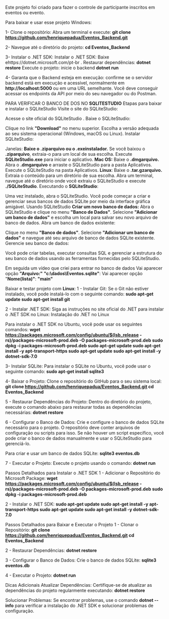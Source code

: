 Este projeto foi criado para fazer o controle de participante inscritos em eventos ou evento.

Para baixar e usar esse projeto Windows:

1- Clone o repositório: 
Abra um terminal e execute:
**git clone https://github.com/henriquepadua/Eventos_Backend.git**

2- Navegue até o diretório do projeto:
**cd Eventos_Backend**

3- Instalar o .NET SDK: 
Instalar o .NET SDK: Baixe ehttps://dotnet.microsoft.com/pt-br .
Restaurar dependências: **dotnet restore**
Execute o projeto: inicie o backend
**dotnet run**

4- Garanta que o Backend esteja em execução: 
confirme se o servidor backend está em execução e acessível, normalmente em **http://localhost:5000** ou em uma URL semelhante. Você deve conseguir acessar os endpoints da API por meio do seu navegador ou do Postman.

PARA VERIFICAR O BANCO DE DOS NO **SQLITESTUDIO**
Etapas para baixar e instalar o SQLiteStudio
Visite o site do SQLiteStudio:

Acesse o site oficial do SQLiteStudio .
Baixe o SQLiteStudio:

Clique no link **"Download"** no menu superior.
Escolha a versão adequada ao seu sistema operacional (Windows, macOS ou Linux).
Instalar SQLiteStudio:

Janelas:
**Baixe o .ziparquivo ou o .exeinstalador.**
Se você baixou o **.ziparquivo**, extraia-o para um local de sua escolha.
Execute **SQLiteStudio.exe** para iniciar o aplicativo.
**Mac OS:** Baixe o **.dmgarquivo.**
Abra o **.dmgarquivo** e arraste o SQLiteStudio para a pasta Aplicativos.
Execute o SQLiteStudio na pasta Aplicativos.
**Linux**:
Baixe o **.tar.gzarquivo.**
Extraia o conteúdo para um diretório de sua escolha.
Abra um terminal, navegue até o diretório onde você extraiu o SQLiteStudio e execute **./SQLiteStudio**.
Executando o **SQLiteStudio**:

Uma vez instalado, abra o SQLiteStudio.
Você pode começar a criar e gerenciar seus bancos de dados SQLite por meio da interface gráfica amigável.
Usando SQLiteStudio
**Criar um novo banco de dados:**
Abra o SQLiteStudio e clique no menu **"Banco de Dados"**.
Selecione **"Adicionar um banco de dados"** e escolha um local para salvar seu novo arquivo de banco de dados.
Abra um banco de dados existente:

Clique no menu **"Banco de dados"**.
Selecione **"Adicionar um banco de dados"** e navegue até seu arquivo de banco de dados SQLite existente.
Gerencie seu banco de dados:

Você pode criar tabelas, executar consultas SQL e gerenciar a estrutura do seu banco de dados usando as ferramentas fornecidas pelo SQLiteStudio.

Em seguida um vídeo que criei para entrar no banco de dados
Vai aparecer opção **"Arquivo:"** **"c:\dados\Eventos.sqlite"**: 
Vai aparecer opção "**Nome(lista)"**: **"main"**


Baixar e testar projeto com **Linux**:
1 - Instalar Git:
Se o Git não estiver instalado, você pode instalá-lo com o seguinte comando:
**sudo apt-get update
sudo apt-get install git**

2 - Instalar .NET SDK:
Siga as instruções no site oficial do .NET para instalar o .NET SDK no Linux: Instalação do .NET no Linux

Para instalar o .NET SDK no Ubuntu, você pode usar os seguintes comandos:
**wget https://packages.microsoft.com/config/ubuntu/$(lsb_release -rs)/packages-microsoft-prod.deb -O packages-microsoft-prod.deb
sudo dpkg -i packages-microsoft-prod.deb
sudo apt-get update
sudo apt-get install -y apt-transport-https
sudo apt-get update
sudo apt-get install -y dotnet-sdk-7.0**

3- Instalar SQLite:
Para instalar o SQLite no Ubuntu, você pode usar o seguinte comando:
**sudo apt-get install sqlite3**

4- Baixar o Projeto:
Clone o repositório do GitHub para o seu sistema local:
**git clone https://github.com/henriquepadua/Eventos_Backend.git
cd Eventos_Backend**

5 - Restaurar Dependências do Projeto:
Dentro do diretório do projeto, execute o comando abaixo para restaurar todas as dependências necessárias:
**dotnet restore**

6 - Configurar o Banco de Dados:
Crie e configure o banco de dados SQLite necessário para o projeto. O repositório deve conter arquivos de configuração ou scripts para isso. Se não houver um script específico, você pode criar o banco de dados manualmente e usar o SQLiteStudio para gerenciá-lo.

Para criar e usar um banco de dados SQLite:
**sqlite3 eventos.db**

7 - Executar o Projeto:
Execute o projeto usando o comando:
**dotnet run**

Passos Detalhados para Instalar o .NET SDK
1 - Adicionar o Repositório do Microsoft Package:
**wget https://packages.microsoft.com/config/ubuntu/$(lsb_release -rs)/packages-microsoft-prod.deb -O packages-microsoft-prod.deb
sudo dpkg -i packages-microsoft-prod.deb**

2 - Instalar o .NET SDK:
**sudo apt-get update
sudo apt-get install -y apt-transport-https
sudo apt-get update
sudo apt-get install -y dotnet-sdk-7.0**

Passos Detalhados para Baixar e Executar o Projeto
1 - Clonar o Repositório:
**git clone https://github.com/henriquepadua/Eventos_Backend.git
cd Eventos_Backend**

2 - Restaurar Dependências:
**dotnet restore**

3 - Configurar o Banco de Dados:
Crie o banco de dados SQLite:
**sqlite3 eventos.db**

4 - Executar o Projeto:
**dotnet run**

Dicas Adicionais
Atualizar Dependências:
Certifique-se de atualizar as dependências do projeto regularmente executando:
**dotnet restore**

Solucionar Problemas:
Se encontrar problemas, use o comando **dotnet --info** para verificar a instalação do .NET SDK e solucionar problemas de configuração.
